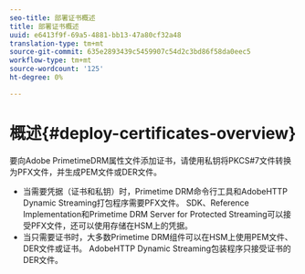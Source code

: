 ```yaml
---
seo-title: 部署证书概述
title: 部署证书概述
uuid: e6413f9f-69a5-4881-bb13-47a80cf32a48
translation-type: tm+mt
source-git-commit: 635e2893439c5459907c54d2c3bd86f58da0eec5
workflow-type: tm+mt
source-wordcount: '125'
ht-degree: 0%

---
```



# 概述{#deploy-certificates-overview}

要向Adobe PrimetimeDRM属性文件添加证书，请使用私钥将PKCS#7文件转换为PFX文件，并生成PEM文件或DER文件。

* 当需要凭据（证书和私钥）时，Primetime DRM命令行工具和AdobeHTTP Dynamic Streaming打包程序需要PFX文件。 SDK、Reference Implementation和Primetime DRM Server for Protected Streaming可以接受PFX文件，还可以使用存储在HSM上的凭据。
* 当只需要证书时，大多数Primetime DRM组件可以在HSM上使用PEM文件、DER文件或证书。 AdobeHTTP Dynamic Streaming包装程序只接受证书的DER文件。